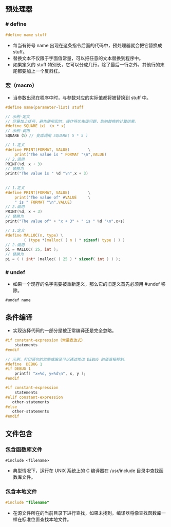 ## 预处理器

### \# define

```c
#define name stuff
```

- 每当有符号 name 出现在这条指令后面的代码中，预处理器就会把它替换成 stuff。
- 替换文本不仅限于字面值常量，可以把任意的文本替换到程序中。
- 如果定义的 stuff 特别长，它可以分成几行，除了最后一行之外，其他行的末尾都要加上一个反斜杠。

### 宏（macro）

- 当参数出现在程序中时，与参数对应的实际值都将被替换到 stuff 中。

```c
#define name(parameter-list) stuff

// 示例-定义
// 尽量加上括号，避免使用宏时，操作符优先级问题，影响替换的计算结果。
#define SQUARE（x） (x * x)
// 示例-调用
SQUARE（5）// 变成调用 SQUARE( 5 * 5 )
```

```c
// 1.定义
#define PRINT(FORMAT, VALUE)		\
	print("The value is " FORMAT "\n",VALUE)
// 2.调用
PRINT(%d, x + 3)
// 替换为
print("The value is " %d "\n",x + 3)
    
    
// 1.定义
#define PRINT(FORMAT, VALUE)		\
	print("The value of" #VALUE		\
    " is " FORMAT "\n",VALUE)
// 2.调用
PRINT(%d, x + 3)
// 替换为
print("The value of" + "x + 3" + " is " %d "\n",x+s)
```

```c
// 1.定义
#define MALLOC(n, type)	\
		( (type *)malloc( ( n ) * sizeof( type ) ) )
// 2.调用
pi = MALLOC( 25, int );
// 替换为
pi = ( ( int* )malloc( ( 25 ) * sizeof( int ) ) );
```

### \# undef 

- 如果一个现存的名字需要被重新定义，那么它的旧定义首先必须用 #undef 移除。

```
#undef name
```

## 条件编译

- 实现选择代码的一部分是被正常编译还是完全忽略。

```c
#if constant-expression（常量表达式）
	statements
#endif 
        
// 示例，打印语句的忽略或编译可以通过修改 DEBUG 的值直接控制。
#define  DEBUG 1
#if DEBUG 1
	printf( "x=%d, y=%d\n", x, y );
#endif
```

```c
#if constant-expression
	statements
#elif constant-expression
   other-statements
#else
   other-statements
#endif 
```

## 文件包含

### 包含函数库文件

```
#include <filename>
```

- 典型情况下，运行在 UNIX 系统上的 C 编译器在 /usr/include 目录中查找函数库文件。

### 包含本地文件

```c
#include "filename"
```

- 在源文件所在的当前目录下进行查找，如果未找到。编译器将像查找函数库一样在标准位置查找本地文件。